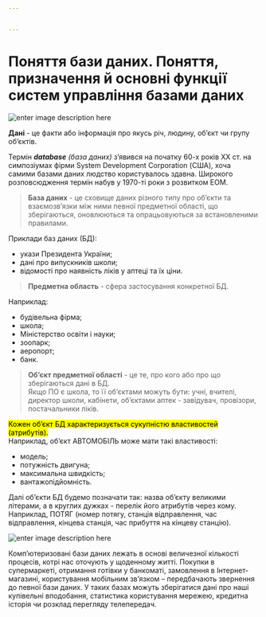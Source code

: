 ```yaml
---


---
```


<h1 id="поняття-бази-даних.-поняття-призначення-й-основні-функції-систем-управління-базами-даних">Поняття бази даних. Поняття, призначення й основні функції систем управління базами даних</h1>
<p><img src="https://programmerhumor.io/wp-content/uploads/2023/03/programmerhumor-io-programming-memes-4c904cb79516eb4.png" alt="enter image description here"></p>
<p><strong>Дані</strong> - це факти або інформація про якусь річ, людину, об’єкт чи групу об’єктів.</p>
<p>Термін <em><strong>database</strong> (база даних)</em> з’явився на початку 60-х років ХХ ст. на симпозіумах фірми System Development Corporation (США), хоча самими базами даних людство користувалось здавна. Широкого розповсюдження термін набув у 1970-ті роки з розвитком EOM.</p>
<blockquote>
<p><strong>База даних</strong> - це сховище даних різного типу про об’єкти та взаємозв’язки між ними певної предметної області, що зберігаються, оновлюються та опрацьовуються за встановленими правилами.</p>
</blockquote>
<p>Приклади баз даних (БД):</p>
<ul>
<li>укази Президента України;</li>
<li>дані про випускників школи;</li>
<li>відомості про наявність ліків у аптеці та їх ціни.</li>
</ul>
<blockquote>
<p><strong>Предметна область</strong> - сфера застосування конкретної БД.</p>
</blockquote>
<p>Наприклад:</p>
<ul>
<li>будівельна фірма;</li>
<li>школа;</li>
<li>Міністерство освіти і науки;</li>
<li>зоопарк;</li>
<li>аеропорт;</li>
<li>банк.</li>
</ul>
<blockquote>
<p><strong>Об’єкт предметної області</strong> - це те, про кого або про що зберігаються дані в БД.<br>
Якщо ПО є школа, то її об’єктами можуть бути: учні, вчителі, директор школи, кабінети, об’єктами аптек - завідувач, провізори, постачальники ліків.</p>
</blockquote>
<p><mark>Кожен об’єкт БД характеризується сукупністю властивостей (атрибутів).</mark><br>
Наприклад, об’єкт АВТОМОБІЛЬ може мати такі властивості:</p>
<ul>
<li>модель;</li>
<li>потужність двигуна;</li>
<li>максимальна швидкість;</li>
<li>вантажопідйомність.</li>
</ul>
<p>Далі об’єкти БД будемо позначати так: назва об’єкту великими літерами, а в круглих дужках - перелік його атрибутів через кому. Наприклад, ПОТЯГ (номер потягу, станція відправлення, час відправлення, кінцева станція, час прибуття на кінцеву станцію).</p>
<p><img src="https://i.imgur.com/pP3TT1h.jpeg" alt="enter image description here"></p>
<p>Комп’ютеризовані бази даних лежать в основі величезної кількості процесів, котрі нас оточують у щоденному житті. Покупки в супермаркеті, отримання готівки у банкоматі, замовлення в Інтернет-магазині, користування мобільним зв’язком – передбачають звернення до певної бази даних. У таких базах можуть зберігатися дані про наші купівельні вподобання, статистика користування мережею, кредитна історія чи розклад перегляду телепередач.<br>
<img src="https://dystosvita.org.ua/pluginfile.php/892/mod_page/content/3/%D0%A1%D0%BB%D0%B0%D0%B9%D0%B42.PNG" alt=""></p>

